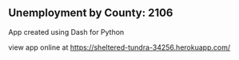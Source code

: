 ## Unemployment by County: 2106
App created using Dash for Python

view app online at https://sheltered-tundra-34256.herokuapp.com/
